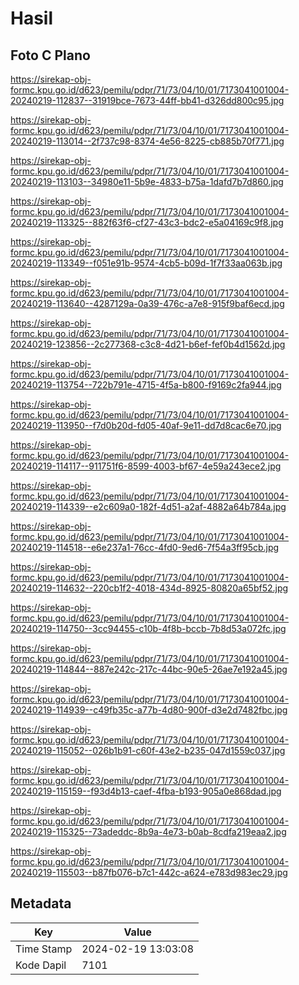 # Hasil

## Foto C Plano

https://sirekap-obj-formc.kpu.go.id/d623/pemilu/pdpr/71/73/04/10/01/7173041001004-20240219-112837--31919bce-7673-44ff-bb41-d326dd800c95.jpg

https://sirekap-obj-formc.kpu.go.id/d623/pemilu/pdpr/71/73/04/10/01/7173041001004-20240219-113014--2f737c98-8374-4e56-8225-cb885b70f771.jpg

https://sirekap-obj-formc.kpu.go.id/d623/pemilu/pdpr/71/73/04/10/01/7173041001004-20240219-113103--34980e11-5b9e-4833-b75a-1dafd7b7d860.jpg

https://sirekap-obj-formc.kpu.go.id/d623/pemilu/pdpr/71/73/04/10/01/7173041001004-20240219-113325--882f63f6-cf27-43c3-bdc2-e5a04169c9f8.jpg

https://sirekap-obj-formc.kpu.go.id/d623/pemilu/pdpr/71/73/04/10/01/7173041001004-20240219-113349--f051e91b-9574-4cb5-b09d-1f7f33aa063b.jpg

https://sirekap-obj-formc.kpu.go.id/d623/pemilu/pdpr/71/73/04/10/01/7173041001004-20240219-113640--4287129a-0a39-476c-a7e8-915f9baf6ecd.jpg

https://sirekap-obj-formc.kpu.go.id/d623/pemilu/pdpr/71/73/04/10/01/7173041001004-20240219-123856--2c277368-c3c8-4d21-b6ef-fef0b4d1562d.jpg

https://sirekap-obj-formc.kpu.go.id/d623/pemilu/pdpr/71/73/04/10/01/7173041001004-20240219-113754--722b791e-4715-4f5a-b800-f9169c2fa944.jpg

https://sirekap-obj-formc.kpu.go.id/d623/pemilu/pdpr/71/73/04/10/01/7173041001004-20240219-113950--f7d0b20d-fd05-40af-9e11-dd7d8cac6e70.jpg

https://sirekap-obj-formc.kpu.go.id/d623/pemilu/pdpr/71/73/04/10/01/7173041001004-20240219-114117--911751f6-8599-4003-bf67-4e59a243ece2.jpg

https://sirekap-obj-formc.kpu.go.id/d623/pemilu/pdpr/71/73/04/10/01/7173041001004-20240219-114339--e2c609a0-182f-4d51-a2af-4882a64b784a.jpg

https://sirekap-obj-formc.kpu.go.id/d623/pemilu/pdpr/71/73/04/10/01/7173041001004-20240219-114518--e6e237a1-76cc-4fd0-9ed6-7f54a3ff95cb.jpg

https://sirekap-obj-formc.kpu.go.id/d623/pemilu/pdpr/71/73/04/10/01/7173041001004-20240219-114632--220cb1f2-4018-434d-8925-80820a65bf52.jpg

https://sirekap-obj-formc.kpu.go.id/d623/pemilu/pdpr/71/73/04/10/01/7173041001004-20240219-114750--3cc94455-c10b-4f8b-bccb-7b8d53a072fc.jpg

https://sirekap-obj-formc.kpu.go.id/d623/pemilu/pdpr/71/73/04/10/01/7173041001004-20240219-114844--887e242c-217c-44bc-90e5-26ae7e192a45.jpg

https://sirekap-obj-formc.kpu.go.id/d623/pemilu/pdpr/71/73/04/10/01/7173041001004-20240219-114939--c49fb35c-a77b-4d80-900f-d3e2d7482fbc.jpg

https://sirekap-obj-formc.kpu.go.id/d623/pemilu/pdpr/71/73/04/10/01/7173041001004-20240219-115052--026b1b91-c60f-43e2-b235-047d1559c037.jpg

https://sirekap-obj-formc.kpu.go.id/d623/pemilu/pdpr/71/73/04/10/01/7173041001004-20240219-115159--f93d4b13-caef-4fba-b193-905a0e868dad.jpg

https://sirekap-obj-formc.kpu.go.id/d623/pemilu/pdpr/71/73/04/10/01/7173041001004-20240219-115325--73adeddc-8b9a-4e73-b0ab-8cdfa219eaa2.jpg

https://sirekap-obj-formc.kpu.go.id/d623/pemilu/pdpr/71/73/04/10/01/7173041001004-20240219-115503--b87fb076-b7c1-442c-a624-e783d983ec29.jpg


## Metadata

| Key        | Value               |
| ---------- | ------------------- |
| Time Stamp | 2024-02-19 13:03:08 |
| Kode Dapil | 7101                |



